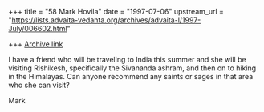 +++
title = "58 Mark Hovila"
date = "1997-07-06"
upstream_url = "https://lists.advaita-vedanta.org/archives/advaita-l/1997-July/006602.html"

+++
[Archive link](https://lists.advaita-vedanta.org/archives/advaita-l/1997-July/006602.html)

I have a friend who will be traveling to India this summer and she will be
visiting Rishikesh, specifically the Sivananda ashram, and then on to
hiking in the Himalayas.  Can anyone recommend any saints or sages in that
area who she can visit?

Mark

